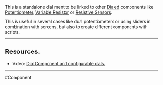 This is a standalone dial ment to be linked to other [Dialed](../Dialed) components like [Potentiometer](../04-Passive/1-Resistors/Potentiometer), [Variable Resistor](../04-Passive/1-Resistors/Variable%20Resistor) or [Resistive Sensors](../04-Passive/2-Resistive%20Sensors/Resistive%20Sensors).

This is useful in several cases like dual potentiometers or using sliders in combination with screens, but also to create different components with scripts.

---

## Resources:

- Video: [Dial Component and configurable dials.](https://youtu.be/mUXfwsjyRZ4)

---

#Component